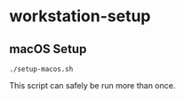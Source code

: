 # workstation-setup

## macOS Setup

    ./setup-macos.sh

This script can safely be run more than once.
